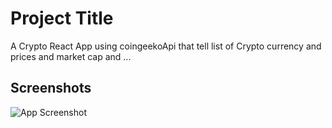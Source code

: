 
# Project Title

A Crypto React App using coingeekoApi that tell list of Crypto currency and prices and market cap and ...



## Screenshots

![App Screenshot]("[https://images.app.goo.gl/EMtAjT8wTKBRfy9r6](https://drive.google.com/file/d/1zCOOms7yQdPc09YfEEfhO8R6mfGClI51/view?usp=sharing)")
